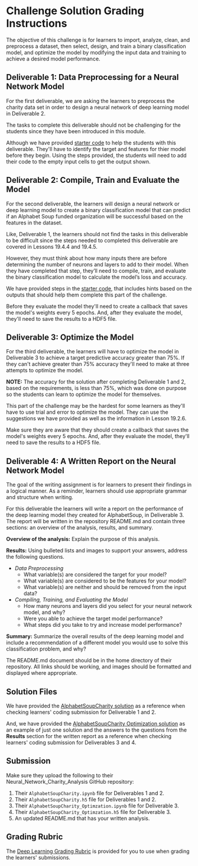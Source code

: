 # Challenge Solution Grading Instructions

The objective of this challenge is for learners to import, analyze, clean, and preprocess a dataset, then select, design, and train a binary classification model, and optimize the model by modifying the input data and training to achieve a desired model performance. 

## Deliverable 1: Data Preprocessing for a Neural Network Model 

For the first deliverable, we are asking the learners to preprocess the charity data set in order to design a neural network of deep learning model in Deliverable 2. 

The tasks to complete this deliverable should not be challenging for the students since they have been introduced in this module. 

Although we have provided [starter code](../Resources/AlphabetSoupCharity_starter_code.ipynb) to help the students with this deliverable. They'll have to identify the target and features for thier model before they begin. Using the steps provided, the students will need to add their code to the empty input cells to get the output shown.

## Deliverable 2: Compile, Train and Evaluate the Model

For the second deliverable, the learners will design a neural network or deep learning model to create a binary classification model that can predict if an Alphabet Soup funded organization will be successful based on the features in the dataset.

Like, Deliverable 1, the learners should not find the tasks in this deliverable to be difficult since the steps needed to completed this deliverable are covered in Lessons 19.4.4 and 19.4.5. 

However, they must think about how many inputs there are before determining the number of neurons and layers to add to their model.  When they have completed that step, they’ll need to compile, train, and evaluate the binary classification model to calculate the model’s loss and accuracy. 

We have provided steps in the [starter code](../Resources/AlphabetSoupCharity_starter_code.ipynb), that includes hints based on the outputs that should help them complete this part of the challenge. 

Before they evaluate the model they'll need to create a callback that saves the model's weights every 5 epochs. And, after they evaluate the model, they'll need to save the results to a HDF5 file. 

## Deliverable 3: Optimize the Model

For the third deliverable, the learners will have to optimize the model in Deliverable 3 to achieve a target predictive accuracy greater than 75%. If they can't achieve greater than 75% accuracy they'll need to make at three attempts to optimize the model.

**NOTE:** The accuracy for the solution after completing Deliverable 1 and 2, based on the requirements, is less than 75%, which was done on purpose so the students can learn to optimize the model for themselves. 

This part of the challenge may be the hardest for some learners as they'll have to use trial and error to optimize the model.  They can use the suggestions we have provided as well as the information in Lesson 19.2.6.  

Make sure they are aware that they should create a callback that saves the model's weights every 5 epochs. And, after they evaluate the model, they'll need to save the results to a HDF5 file. 

## Deliverable 4: A Written Report on the Neural Network Model

The goal of the writing assignment is for learners to present their findings in a logical manner. As a reminder, learners should use appropriate grammar and structure when writing.

For this deliverable the learners will write a report on the performance of the deep learning model they created for AlphabetSoup, in Deliverable 3. The report will be written in the repository README.md and contain three sections: an overview of the analysis, results, and summary. 

**Overview of the analysis:** Explain the purpose of this analysis.

**Results:** Using bulleted lists and images to support your answers, address the following questions. 
* *Data Preprocessing*
    * What variable(s) are considered the target for your model?
    * What variable(s) are considered to be the features for your model?
    * What variable(s) are neither and should be removed from the input data? 
* *Compiling, Training, and Evaluating the Model*
    * How many neurons and layers did you select for your neural network model, and why?
    * Were you able to achieve the target model performance?
    * What steps did you take to try and increase model performance? 

**Summary:** Summarize the overall results of the deep learning model and include a recommendation of a different model you would use to solve this classification problem, and why?

The README.md document should be in the home directory of their repository. All links should be working, and images should be formatted and displayed where appropriate.

## Solution Files

We have provided the [AlphabetSoupCharity solution](AlphabetSoupCharity_solution.ipynb) as a reference when checking learners' coding submission for Deliverable 1 and 2. 

And, we have provided the [AlphabetSoupCharity Optimization solution](AlphabetSoupCharity_Optimization_solution.ipynb) as an example of just one solution and the answers to the questions from the **Results** section for the written report as a reference when checking learners' coding submission for Deliverables 3 and 4. 

## Submission

Make sure they upload the following to their Neural_Network_Charity_Analysis GitHub repository:

1. Their `AlphabetSoupCharity.ipynb` file for Deliverables 1 and 2.
2. Their `AlphabetSoupCharity.h5` file for Deliverables 1 and 2.
3. Their `AlphabetSoupCharity_Optimzation.ipynb` file for Deliverable 3.
4. Their `AlphabetSoupCharity_Optimzation.h5` file for Deliverable 3.
5. An updated README.md that has your written analysis.

## Grading Rubric

The [Deep Learning Grading Rubric](../Resources/Deep_Learning_Grading_Rubric.pdf) is provided for you to use when grading the learners' submissions.
